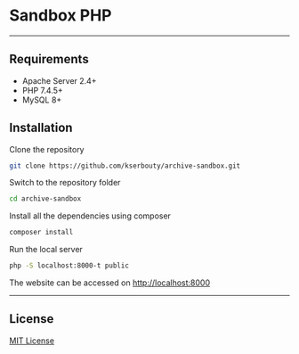 # Sandbox PHP

---

## Requirements

- Apache Server 2.4+
- PHP 7.4.5+
- MySQL 8+

## Installation

Clone the repository

```bash
git clone https://github.com/kserbouty/archive-sandbox.git
```

Switch to the repository folder

```bash
cd archive-sandbox
```

Install all the dependencies using composer

```bash
composer install
```

Run the local server

```bash
php -S localhost:8000-t public
```

The website can be accessed on <http://localhost:8000>

---

## License

[MIT License](./LICENSE.md)

